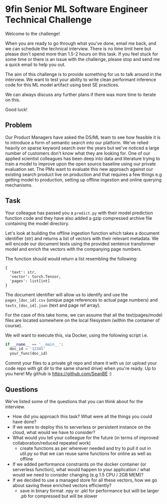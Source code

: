 # 9fin Senior ML Software Engineer Technical Challenge

Welcome to the challenge!

When you are ready to go through what you've done, email me back, and we can schedule the technical interview. There is no time limit here but please don't spend more than 1.5-2 hours on this task. If you feel stuck for some time or there is an issue with the challenge, please stop and send me a quick email to help you out.

The aim of this challenge is to provide something for us to talk around in the interview. We want to test your ability to write clean performant inference code for this ML model artifact using best SE practices.

We can always discuss any further plans if there was more time to iterate on this.

Good luck!

## Problem

Our Product Managers have asked the DS/ML team to see how feasible it is to introduce a form of semantic search into our platform. We've relied heavily on sparse keyword search over the years but we've noticed a large number of customers don't know what they are looking for. 
One of our applied scientist colleagues has been deep into data and literature trying to train a model to improve upon the open source baseline using our private evaluation set. The PMs want to evaluate this new approach against our existing search product live on production and that requires a few things e.g getting model to production, setting up offline ingestion and online querying mechanisms.

## Task

Your colleague has passed you a `predict.py` with their model prediction function code and they have also added a gzip compressed archive file containing the model directory.

Let's look at building the offline ingestion function which takes a document identifier (str) and returns a list of vectors with their relevant metadata. We will encode our document texts using the provided sentence transformer model and enrich the vectors with the companying page numbers. 

The function should would return a list resembling the following:
```
{
  'text': str,
  'vector': torch.Tensor,
  'pages': list[int]
}
```

The document identifier will allow us to identify and use the `pages_[doc_id].csv` (unique page references to actual page numbers) and `texts_[doc_id].json` (text and page ref array).

For the case of this take home, we can assume that all the text/pages/model files are located somewhere on the local filesystem (within the container of course). 

We will want to execute this, via Docker, using the following script i.e.
```python
if __name__ == '__main__':
  doc_id = '12345'
  your_func(doc_id)
```

Commit your files to a private git repo and share it with us (or upload your code repo with git dir to the same shared drive) when you're ready. Up to you here!  My github is https://github.com/SeanBE :)


## Questions

We've listed some of the questions that you can think about for the interview.

- How did you approach this task? What were all the things you could have done?
- If we were to deploy this to serverless or persistent instance on the cloud, what would we have to consider?
- What would you tell your colleague for the future (in terms of improved collaboration/reduced repeated work)
  - create functions as per wherever needed and try to pull it out in util.py so that we can reuse same functions for online as well as offline
- If we added performance constraints on the docker container (or serverless function), what would happen to your application / what would we need to consider changing (e.g 1.5 CPU / 2GB MEM)?
- If we decided to use a managed store for all these vectors, how we go about saving these enriched vectors efficiently? 
  - save in binary format .npy or .pkl for performance but willl be larger .pb for compressed but will be slower 